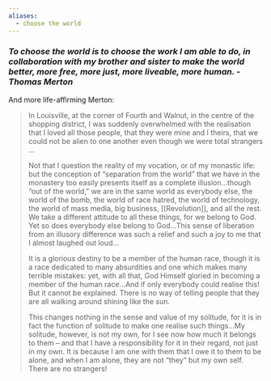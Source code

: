 ```yaml
---
aliases:
  - choose the world
---
```

### *To choose the world is to choose the work I am able to do, in collaboration with my brother and sister to make the world better, more free, more just, more liveable, more human. - Thomas Merton*

And more life-affirming Merton:

> In Louisville, at the corner of Fourth and Walnut, in the centre of the shopping district, I was suddenly overwhelmed with the realisation that I loved all those people, that they were mine and I theirs, that we could not be alien to one another even though we were total strangers …
> 
> Not that I question the reality of my vocation, or of my monastic life: but the conception of “separation from the world” that we have in the monastery too easily presents itself as a complete illusion…though “out of the world,” we are in the same world as everybody else, the world of the bomb, the world of race hatred, the world of technology, the world of mass media, big business, [[Revolution]], and all the rest. We take a different attitude to all these things, for we belong to God. Yet so does everybody else belong to God…This sense of liberation from an illusory difference was such a relief and such a joy to me that I almost laughed out loud…
> 
> It is a glorious destiny to be a member of the human race, though it is a race dedicated to many absurdities and one which makes many terrible mistakes: yet, with all that, God Himself gloried in becoming a member of the human race…And if only everybody could realise this! But it cannot be explained. There is no way of telling people that they are all walking around shining like the sun.
> 
> This changes nothing in the sense and value of my solitude, for it is in fact the function of solitude to make one realise such things…My solitude, however, is not my own, for I see now how much it belongs to them – and that I have a responsibility for it in their regard, not just in my own. It is because I am one with them that I owe it to them to be alone, and when I am alone, they are not “they” but my own self. There are no strangers!
